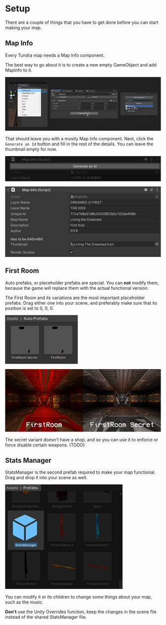 # Setup

There are a couple of things that you have to get done before you can start making your map.

## Map Info

Every Tundra map needs a Map Info component.

The best way to go about it is to create a new empty GameObject and add MapInfo to it.

![create empty](_images/creating-map-info.png)

That should leave you with a mostly Map Info component.
Next, click the `Generate an Id` button and fill in the rest of the details. You can leave the thumbnail empty for now.

![empty map info component](_images/empty-map-info-component.png)

![filled map info component](_images/filled-map-info-component.png)

## First Room

Auto prefabs, or placeholder prefabs are special. You can **not** modify them, because the game will replace them with the actual functional version.

The First Room and its variations are the most important placeholder prefabs. Drag either one into your scene, and preferably make sure that its position is set to 0, 0, 0.

![first room prefabs](_images/first-room-prefabs.png)

![first room comparison](_images/first-room-comparison.png)

The secret variant doesn't have a shop, and so you can use it to enforce or force disable certain weapons. (TODO)

## Stats Manager

StatsManager is the second prefab required to make your map functional. Drag and drop it into your scene as well.

![stats manager prefab](_images/stats-manager-prefab.png)

You can modify it or its children to change some things about your map, such as the music.

**Don't** use the Unity Overrides function, keep the changes in the scene file instead of the shared StatsManager file.
